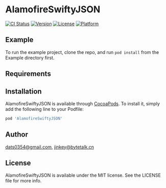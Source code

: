 # AlamofireSwiftyJSON

[![CI Status](https://img.shields.io/travis/dats0354@gmail.com/AlamofireSwiftyJSON.svg?style=flat)](https://travis-ci.org/dats0354@gmail.com/AlamofireSwiftyJSON)
[![Version](https://img.shields.io/cocoapods/v/AlamofireSwiftyJSON.svg?style=flat)](https://cocoapods.org/pods/AlamofireSwiftyJSON)
[![License](https://img.shields.io/cocoapods/l/AlamofireSwiftyJSON.svg?style=flat)](https://cocoapods.org/pods/AlamofireSwiftyJSON)
[![Platform](https://img.shields.io/cocoapods/p/AlamofireSwiftyJSON.svg?style=flat)](https://cocoapods.org/pods/AlamofireSwiftyJSON)

## Example

To run the example project, clone the repo, and run `pod install` from the Example directory first.

## Requirements

## Installation

AlamofireSwiftyJSON is available through [CocoaPods](https://cocoapods.org). To install
it, simply add the following line to your Podfile:

```ruby
pod 'AlamofireSwiftyJSON'
```

## Author

dats0354@gmail.com, jinkey@bytetalk.cn

## License

AlamofireSwiftyJSON is available under the MIT license. See the LICENSE file for more info.
